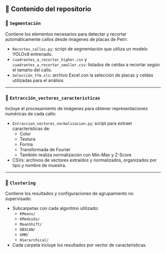 ## 📁 Contenido del repositorio

### 📂 `Segmentación`
Contiene los elementos necesarios para detectar y recortar automáticamente callos desde imágenes de placas de Petri:

- `Recortes_callos.py`: script de segmentación que utiliza un modelo YOLOv8 entrenado.
- `cuadrantes_a_recortar_higher.csv` y `cuadrantes_a_recortar_smaller.csv`: listados de celdas a recortar según el tamaño del callo.
- `Selección_tfm.xls`: archivo Excel con la selección de placas y celdas utilizadas para el análisis.

---

### 📂 `Extracción_vectores_características`
Incluye el procesamiento de imágenes para obtener representaciones numéricas de cada callo:

- `Extraccion_vectores_normalizacion.py`: script para extraer características de:
  - Color
  - Textura
  - Forma
  - Transformada de Fourier
  - También realiza normalización con Min-Max y Z-Score
- CSVs: archivos de vectores extraídos y normalizados, organizados por tipo y nombre de muestra.

---

### 📂 `Clustering`
Contiene los resultados y configuraciones de agrupamiento no supervisado:

- Subcarpetas con cada algoritmo utilizado:
  - `KMeans/`
  - `KMedoids/`
  - `MeanShift/`
  - `DBSCAN/`
  - `GMM/`
  - `Hierarchical/`
- Cada carpeta incluye los resultados por vector de características.
